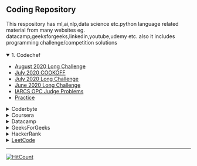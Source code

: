 <!-- [keshav](https://www.google.com) -->

<!-- [Chef and Card Game](https://github.com/keshavsingh4522/Python/blob/master/Codechef/July%202020/Chef%20and%20Card%20Game.py) -->
<h2> Coding Repository</h2>
 This respository has ml,ai,nlp,data science etc.python language related material from many websites eg. datacamp,geeksforgeeks,linkedin,youtube,udemy etc. also it includes programming challenge/competition solutions
 <br><br>

<details open>
<summary>1. Codechef</summary>
   <ul>
      <li><a href="https://github.com/keshavsingh4522/Python/tree/master/Codechef/August%202020">August 2020 Long Challenge</a></li>
      <li><a href="https://github.com/keshavsingh4522/Python/tree/master/Codechef">July 2020 COOKOFF</a></li>
      <li><a href="https://github.com/keshavsingh4522/Python/tree/master/Codechef/July%202020">July 2020 Long Challenge</a></li>
      <li><a href="https://github.com/keshavsingh4522/Python/tree/master/Codechef/June%202020">June 2020 Long Challenge</a></li>
      <li><a href="https://github.com/keshavsingh4522/Python/tree/master/Codechef/IARCS%20OPC%20Judge%20Problems/C%2B%2B">IARCS OPC Judge Problems</a></li>
      <li><a href="https://github.com/keshavsingh4522/Python/tree/master/Codechef/Practise">Practice</a></li>
   </ul>
</details>

<details>
<summary>Coderbyte</summary>
<ul>
  <li><a href="https://github.com/keshavsingh4522/Python/tree/master/Coderbyte">Main</a></li>
</ul>
</details>

<details>
<summary>Coursera</summary>
<ul>
<li><a href="https://github.com/keshavsingh4522/Python/tree/master/Coursera/Data%20Analysis%20with%20Python">Data Analysis with Python</a></li>
<li><a href="https://github.com/keshavsingh4522/Python/tree/master/Coursera/Data%20Visualization%20with%20Python">Data Visualization with Python</a></li>
<li><a href="https://github.com/keshavsingh4522/Python/tree/master/Coursera/Databases%20and%20SQL%20for%20Data%20Science">Database and SQL For Data Science</a></li>
<li><a href="https://github.com/keshavsingh4522/Python/tree/master/Coursera/Python%20Data%20Structures">Python Data Structures</a></li>
<li><a href="https://github.com/keshavsingh4522/Python/tree/master/Coursera/Python%20for%20applied%20Data%20Science%20and%20AI">Python For Applied Data Science And AI</a></li>
<li><a href="https://github.com/keshavsingh4522/Python/tree/master/Coursera/Tools%20for%20Data%20Science">Tools for Data Science</a></li>
</ul>
</details>

<details>
<summary>Datacamp</summary>
<br>
  <ul>
    <li><a href="https://github.com/keshavsingh4522/Python/tree/master/Datacamp/IntermediatePython">Intermediate Python</a></li>
    <li><a href="https://github.com/keshavsingh4522/Python/tree/master/Datacamp/Intoduction%20to%20seaorn">Introduction to Seaorn</a></li>
    <li><a href="https://github.com/keshavsingh4522/Python/tree/master/Datacamp/Pandas%20Foundations">Pandas Foundation</a></li>
    <li><a href="https://github.com/keshavsingh4522/Python/tree/master/Datacamp/write_a_function">write_a_function</a></li>
  </ul>
</details>

<details>
<summary>GeeksForGeeks</summary>
<br>
  <ul>
    <li><a href="https://github.com/keshavsingh4522/Python/tree/master/GeeksForGeeks/Fork%20Python">Fork Python</a></li>
    <li><a href="https://github.com/keshavsingh4522/Python/tree/master/GeeksForGeeks/Sudo%20Placement%202019">Sudo Placement 2020</a></li>
  </ul>
</details>

<details>
<summary>HackerRank</summary>
<br>
  <ul>
    <li><a href="https://github.com/keshavsingh4522/Python/tree/master/HackerRank/30%20Days%20of%20Code">30 Days of Code</a></li>
    <li><a href="https://github.com/keshavsingh4522/Python/tree/master/HackerRank/Algorithms">Algorithms</a></li>
    <li><a href="https://github.com/keshavsingh4522/Python/tree/master/HackerRank/Contest(Asia%20Specific)">Contest(Asia Specific)</a></li>
    <li><a href="https://github.com/keshavsingh4522/Python/tree/master/HackerRank/Data%20Structure">Data Structures</a></li>
    <li><a href="https://github.com/keshavsingh4522/Python/tree/master/HackerRank/Interview%20Preparation%20Kit">Interview Preparation Kit</a></li>
    <li><a href="https://github.com/keshavsingh4522/Python/tree/master/HackerRank/Practise">Pratice</li>
    <li><a href="https://github.com/keshavsingh4522/Python/tree/master/HackerRank/String">String</li>
    <li><a href="https://github.com/keshavsingh4522/Python/tree/master/HackerRank/Virtusa">Virtusa</li>
  </ul>
</details>

<details>
<summary>LeetCode</summary>
<br>
  
</details>

---

[![HitCount](http://hits.dwyl.com/keshavsingh4522/Python.svg)](http://hits.dwyl.com/keshavsingh4522/Python)
